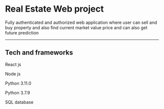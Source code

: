 <h1>Real Estate Web project</h1>
<p>Fully authenticated and authorized web application where user can sell and buy property and also find current market value price and can also get future prediction</p>
<hr/>
<h2>Tech and frameworks</h2>
<p>React js</p>
<p>Node js</p>
<p>Python 3.11.0</p>
<p>Python 3.7.9</p>
<p>SQL database</p>
